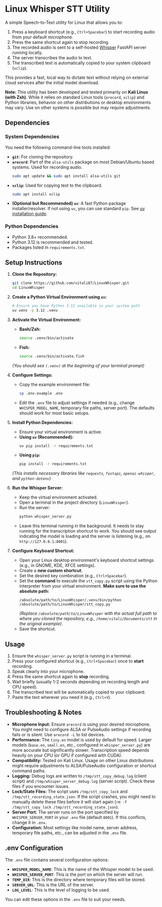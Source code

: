 # Linux Whisper STT Utility

A simple Speech-to-Text utility for Linux that allows you to:

1.  Press a keyboard shortcut (e.g., `Ctrl+Spacebar`) to start recording audio from your default microphone.
2.  Press the same shortcut again to stop recording.
3.  The recorded audio is sent to a self-hosted [Whisper](https://github.com/openai/whisper) FastAPI server running locally.
4.  The server transcribes the audio to text.
5.  The transcribed text is automatically copied to your system clipboard (`xclip`).

This provides a fast, local way to dictate text without relying on external cloud services after the initial model download.

**Note:** This utility has been developed and tested primarily on **Kali Linux (with Zsh)**. While it relies on standard Linux tools (`arecord`, `xclip`) and Python libraries, behavior on other distributions or desktop environments may vary. Use on other systems is possible but may require adjustments.

## Dependencies

### System Dependencies

You need the following command-line tools installed:

*   **`git`**: For cloning the repository.
*   **`arecord`**: Part of the `alsa-utils` package on most Debian/Ubuntu based systems. Used for recording audio.
    ```bash
    sudo apt update && sudo apt install alsa-utils git
    ```
*   **`xclip`**: Used for copying text to the clipboard.
    ```bash
    sudo apt install xclip
    ```
*   **(Optional but Recommended) `uv`**: A fast Python package installer/resolver. If not using `uv`, you can use standard `pip`.
    See [uv installation guide](https://github.com/astral-sh/uv#installation).

### Python Dependencies

*   Python 3.8+ recommended.
*   Python 3.12 is recommended and tested.
*   Packages listed in `requirements.txt`.

## Setup Instructions

1.  **Clone the Repository:**
    ```bash
    git clone https://github.com/vitali87/LinuxWhisper.git
    cd LinuxWhisper
    ```

2.  **Create a Python Virtual Environment using `uv`:**
    ```bash
    # Ensure you have Python 3.12 available in your system path
    uv venv -p 3.12 .venv
    ```

3.  **Activate the Virtual Environment:**
    *   **Bash/Zsh:**
        ```bash
        source .venv/bin/activate
        ```
    *   **Fish:**
        ```bash
        source .venv/bin/activate.fish
        ```
    *(You should see `(.venv)` at the beginning of your terminal prompt)*

4.  **Configure Settings:**
    *   Copy the example environment file:
        ```bash
        cp .env.example .env
        ```
    *   Edit the `.env` file to adjust settings if needed (e.g., change `WHISPER_MODEL_NAME`, temporary file paths, server port).
        The defaults should work for most basic setups.

5.  **Install Python Dependencies:**
    *   Ensure your virtual environment is active.
    *   **Using `uv` (Recommended):**
        ```bash
        uv pip install -r requirements.txt
        ```
    *   **Using `pip`:**
        ```bash
        pip install -r requirements.txt
        ```
    *(This installs necessary libraries like `requests`, `fastapi`, `openai-whisper`, and `python-dotenv`)*

6.  **Run the Whisper Server:**
    *   Keep the virtual environment activated.
    *   Open a terminal in the project directory (`LinuxWhisper`).
    *   Run the server:
        ```bash
        python whisper_server.py
        ```
    *   Leave this terminal running in the background. It needs to stay running for the transcription shortcut to work. You should see output indicating the model is loading and the server is listening (e.g., on `http://127.0.0.1:8001`).

7.  **Configure Keyboard Shortcut:**
    *   Open your Linux desktop environment's keyboard shortcut settings (e.g., in GNOME, KDE, XFCE settings).
    *   Create a **new custom shortcut**.
    *   Set the desired key combination (e.g., `Ctrl+Spacebar`).
    *   Set the **command** to execute the `stt_copy.py` script using the Python interpreter from your virtual environment. **Make sure to use the absolute path:**
        ```
        /absolute/path/to/LinuxWhisper/.venv/bin/python /absolute/path/to/LinuxWhisper/stt_copy.py
        ```
        *(Replace `/absolute/path/to/LinuxWhisper` with the actual full path to where you cloned the repository, e.g., `/home/vitali/Documents/stt` in the original example)*.
    *   Save the shortcut.

## Usage

1.  Ensure the `whisper_server.py` script is running in a terminal.
2.  Press your configured shortcut (e.g., `Ctrl+Spacebar`) once to **start** recording.
3.  Speak clearly into your microphone.
4.  Press the same shortcut again to **stop** recording.
5.  Wait briefly (usually 1-2 seconds depending on recording length and CPU speed).
6.  The transcribed text will be automatically copied to your clipboard.
7.  Paste the text wherever you need it (e.g., `Ctrl+V`).

## Troubleshooting & Notes

*   **Microphone Input:** Ensure `arecord` is using your desired microphone. You might need to configure ALSA or PulseAudio settings if recording fails or is silent. Use `arecord -L` to list devices.
*   **Performance:** The `tiny.en` model is used by default for speed. Larger models (`base.en`, `small.en`, etc., configured in `whisper_server.py`) are more accurate but significantly slower. Transcription speed depends heavily on your CPU (or GPU if configured with CUDA).
*   **Compatibility:** Tested on Kali Linux. Usage on other Linux distributions might require adjustments to ALSA/PulseAudio configuration or shortcut command paths.
*   **Logging:** Debug logs are written to `/tmp/stt_copy_debug.log` (client script) and `/tmp/whisper_server_debug.log` (server script). Check these files if you encounter issues.
*   **Lock/State Files:** The script uses `/tmp/stt_copy_lock` and `/tmp/stt_recording_state.json`. If the script crashes, you might need to manually delete these files before it will start again (`rm -f /tmp/stt_copy_lock /tmp/stt_recording_state.json`).
*   **Server Port:** The server runs on the port specified by `WHISPER_SERVER_PORT` in your `.env` file (default `8001`). If this conflicts, change it in `.env`.
*   **Configuration:** Most settings like model name, server address, temporary file paths, etc., can be adjusted in the `.env` file.

## .env Configuration

The `.env` file contains several configuration options:

*   **`WHISPER_MODEL_NAME`**: This is the name of the Whisper model to be used.
*   **`WHISPER_SERVER_PORT`**: This is the port on which the server will run.
*   **`TEMP_DIR`**: This is the directory where temporary files will be stored.
*   **`SERVER_URL`**: This is the URL of the server.
*   **`LOG_LEVEL`**: This is the level of logging to be used.

You can edit these options in the `.env` file to suit your needs. 